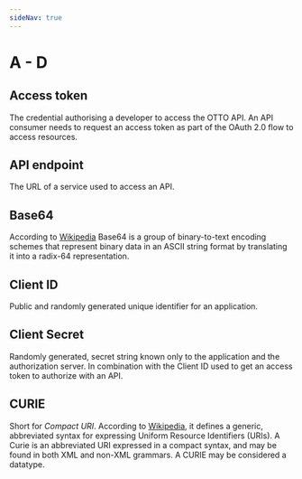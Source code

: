 ```yaml
---
sideNav: true
---
```


# A - D

## Access token

The credential authorising a developer to access the OTTO API.
An API consumer needs to request an access token as part of the OAuth 2.0 flow to access resources.

## API endpoint

The URL of a service used to access an API.

## Base64

According to [Wikipedia](https://en.wikipedia.org/wiki/Base64) Base64 is a group of binary-to-text encoding schemes that represent binary data in an ASCII string format by translating it into a radix-64 representation.

## Client ID

Public and randomly generated unique identifier for an application.

## Client Secret

Randomly generated, secret string known only to the application and the authorization server.
In combination with the Client ID used to get an access token to authorize with an API.

## CURIE

Short for _Compact URI_.
According to [Wikipedia](https://en.wikipedia.org/wiki/CURIE), it defines a generic, abbreviated syntax for expressing Uniform Resource Identifiers (URIs).
A Curie is an abbreviated URI expressed in a compact syntax, and may be found in both XML and non-XML grammars.
A CURIE may be considered a datatype.

